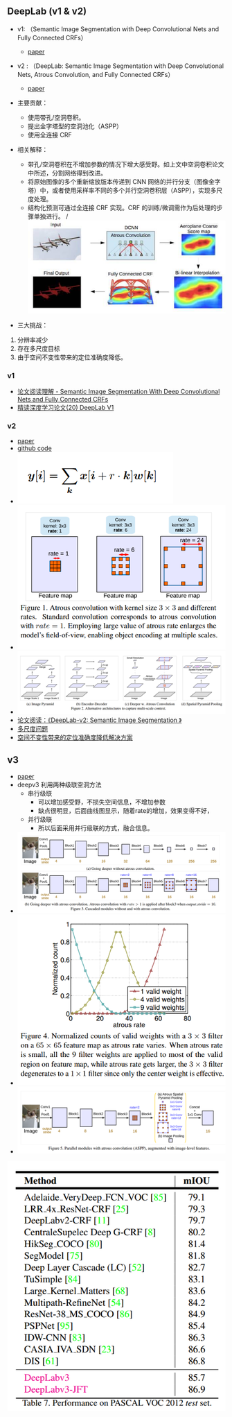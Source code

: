 ## DeepLab (v1 & v2)

* v1: （Semantic Image Segmentation with Deep Convolutional Nets and Fully Connected CRFs）
    * [paper](paper/2016-DeepLab%20v1%20Semantic%20Image%20Segmentation%20with%20Deep%20Convolutional%20Nets%20and%20Fully%20Connected%20CRFs.pdf)
* v2 : （DeepLab: Semantic Image Segmentation with Deep Convolutional Nets, Atrous Convolution, and Fully Connected CRFs）
    * [paper](paper/2017-DeepLab%20v2%20Semantic%20Image%20Segmentation%20with%20Deep%20Convolutional%20Nets,%20Atrous%20Convolution,%20and%20Fully%20Connected%20CRFs.pdf)
    
* 主要贡献：
    * 使用带孔/空洞卷积。
    * 提出金字塔型的空洞池化（ASPP）
    * 使用全连接 CRF
* 相关解释：
    * 带孔/空洞卷积在不增加参数的情况下增大感受野。如上文中空洞卷积论文中所述，分割网络得到改进。
    * 将原始图像的多个重新缩放版本传递到 CNN 网络的并行分支（图像金字塔）中，或者使用采样率不同的多个并行空洞卷积层（ASPP），实现多尺度处理。
    * 结构化预测可通过全连接 CRF 实现。CRF 的训练/微调需作为后处理的步骤单独进行。 /
    ![](readme/deeplab_v1.jpeg)
    
* 三大挑战：
1. 分辨率减少
2. 存在多尺度目标
3. 由于空间不变性带来的定位准确度降低。

### v1

* [论文阅读理解 - Semantic Image Segmentation With Deep Convolutional Nets and Fully Connected CRFs](https://blog.csdn.net/zziahgf/article/details/78216776)
* [精读深度学习论文(20) DeepLab V1](https://zhuanlan.zhihu.com/p/36052038)

### v2

* [paper](paper/2017-DeepLab%20v2%20Semantic%20Image%20Segmentation%20with%20Deep%20Convolutional%20Nets,%20Atrous%20Convolution,%20and%20Fully%20Connected%20CRFs.pdf)
* [github code](https://github.com/jiye-ML/Semantic_Segmentation_DeepLab_v2.git)
* ![convolution_atrous_convolution_公式](readme/convolution_atrous_convolution_公式.png)
* ![1537686775291](readme/convolution_atrous_convolution_图示.png)
* ![1537680427472](readme/deeplab_v3_多尺度网络架构.jpeg)
* [论文阅读：《DeepLab-v2: Semantic Image Segmentation 》](https://blog.csdn.net/qq_36165459/article/details/78340094)
* [多尺度问题](05.提高输出分辨率.md)
* [空间不变性带来的定位准确度降低解决方案](06_空间不变性vs定位.md)


## v3
* [paper](paper/2017-Rethinking%20Atrous%20Convolution%20for%20Semantic%20Image%20Segmentation.pdf)
* deepv3 利用两种级联空洞方法
  - 串行级联
    - 可以增加感受野，不损失空间信息，不增加参数
    - 缺点很明显，后面曲线图显示，随着rate的增加，效果变得不好，
  - 并行级联
    - 所以后面采用并行级联的方式，融合信息。
* ![1537688015010](readme/convolution_atrous_convolution_利用空洞卷积deeper.png)
* ![1537692371191](readme/convolution_atrous_convolution_空洞率大小的影响.png)
* ![convolution_atrous_convolution_采用并行方法](readme/convolution_atrous_convolution_采用并行方法.png)

![1537707033497](readme/deeplab_v3_结果.jpeg)